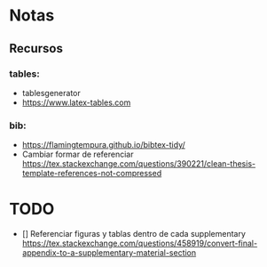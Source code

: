 # Notas 
## Recursos 
### tables: 

- tablesgenerator
- https://www.latex-tables.com 

### bib: 
- https://flamingtempura.github.io/bibtex-tidy/ 
- Cambiar formar de referenciar 
https://tex.stackexchange.com/questions/390221/clean-thesis-template-references-not-compressed 

# TODO 
- [] Referenciar figuras y tablas dentro de cada supplementary 
https://tex.stackexchange.com/questions/458919/convert-final-appendix-to-a-supplementary-material-section 
